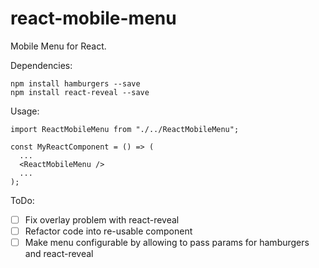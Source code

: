 # react-mobile-menu

Mobile Menu for React.

Dependencies:

```
npm install hamburgers --save
npm install react-reveal --save
```

Usage:

```JavaScript:
import ReactMobileMenu from "./../ReactMobileMenu";

const MyReactComponent = () => (
  ...
  <ReactMobileMenu />
  ...
);
```

ToDo:

* [ ] Fix overlay problem with react-reveal
* [ ] Refactor code into re-usable component
* [ ] Make menu configurable by allowing to pass params for hamburgers and react-reveal
